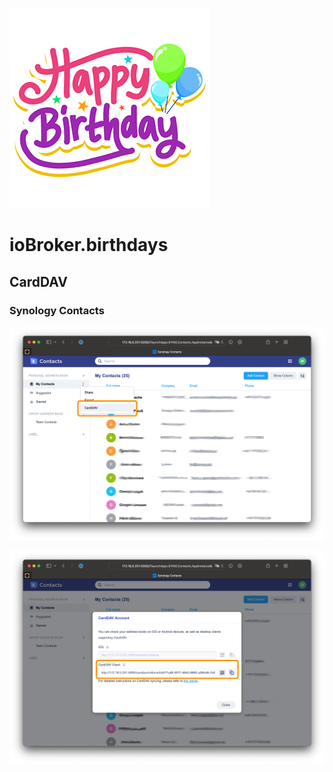 ![Logo](../../admin/birthdays.png)

# ioBroker.birthdays

## CardDAV

### Synology Contacts

![CardDAV Settings Synology](./carddav-synology-settings.png)

![CardDAV URL Synology](./carddav-synology-url.png)
